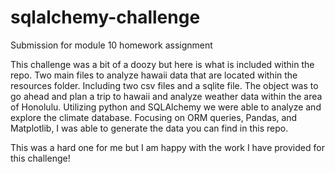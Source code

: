 # sqlalchemy-challenge
Submission for module 10 homework assignment

This challenge was a bit of a doozy but here is what is included within the repo. 
Two main files to analyze hawaii data that are located within the resources folder. Including two csv files and a sqlite file. 
The object was to go ahead and plan a trip to hawaii and analyze weather data within the area of Honolulu. 
Utilizing python and SQLAlchemy we were able to analyze and explore the climate database. 
Focusing on ORM queries, Pandas, and Matplotlib, I was able to generate the data you can find in this repo. 

This was a hard one for me but I am happy with the work I have provided for this challenge!
